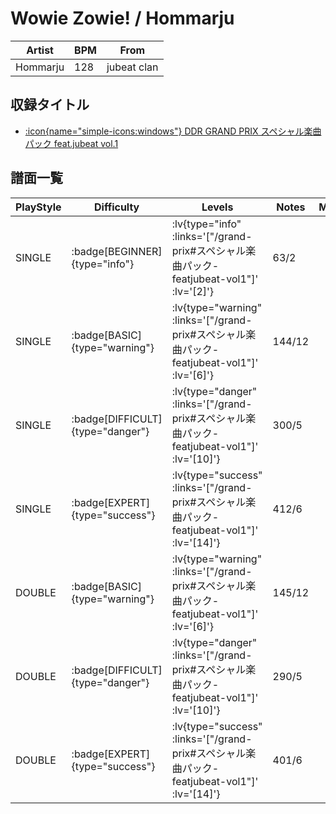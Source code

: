 # Wowie Zowie! / Hommarju

|Artist|BPM|From|
|------|---|----|
|Hommarju|128|jubeat clan|

## 収録タイトル

- [ :icon{name="simple-icons:windows"} DDR GRAND PRIX スペシャル楽曲パック feat.jubeat vol.1](/grand-prix#スペシャル楽曲パック-featjubeat-vol1)

## 譜面一覧

|PlayStyle|Difficulty|Levels|Notes|Movie|
|---------|----------|------|-----|-----|
|SINGLE| :badge[BEGINNER]{type="info"} | :lv{type="info" :links='["/grand-prix#スペシャル楽曲パック-featjubeat-vol1"]' :lv='[2]'} |63/2||
|SINGLE| :badge[BASIC]{type="warning"} | :lv{type="warning" :links='["/grand-prix#スペシャル楽曲パック-featjubeat-vol1"]' :lv='[6]'} |144/12||
|SINGLE| :badge[DIFFICULT]{type="danger"} | :lv{type="danger" :links='["/grand-prix#スペシャル楽曲パック-featjubeat-vol1"]' :lv='[10]'} |300/5||
|SINGLE| :badge[EXPERT]{type="success"} | :lv{type="success" :links='["/grand-prix#スペシャル楽曲パック-featjubeat-vol1"]' :lv='[14]'} |412/6||
|DOUBLE| :badge[BASIC]{type="warning"} | :lv{type="warning" :links='["/grand-prix#スペシャル楽曲パック-featjubeat-vol1"]' :lv='[6]'} |145/12||
|DOUBLE| :badge[DIFFICULT]{type="danger"} | :lv{type="danger" :links='["/grand-prix#スペシャル楽曲パック-featjubeat-vol1"]' :lv='[10]'} |290/5||
|DOUBLE| :badge[EXPERT]{type="success"} | :lv{type="success" :links='["/grand-prix#スペシャル楽曲パック-featjubeat-vol1"]' :lv='[14]'} |401/6||
